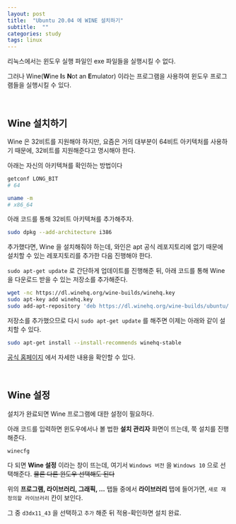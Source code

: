 ```yaml
---
layout: post
title:  "Ubuntu 20.04 에 WINE 설치하기"
subtitle:  ""
categories: study
tags: linux
---
```


리눅스에서는 윈도우 실행 파일인 exe 파일들을 실행시킬 수 없다.

그러나 Wine(**W**ine **I**s **N**ot an **E**mulator) 이라는 프로그램을 사용하여 윈도우 프로그램들을 실행시킬 수 있다.

<br>

## Wine 설치하기

Wine 은 32비트를 지원해야 하지만, 요즘은 거의 대부분이 64비트 아키텍처를 사용하기 때문에, 32비트를 지원해준다고 명시해야 한다.

아래는 자신의 아키텍쳐를 확인하는 방법이다
```bash
getconf LONG_BIT
# 64

uname -m
# x86_64
```

아래 코드를 통해 32비트 아키텍쳐를 추가해주자.
```bash
sudo dpkg --add-architecture i386
```

추가했다면, Wine 을 설치해줘야 하는데, 와인은 apt 공식 레포지토리에 없기 때문에 설치할 수 있는 레포지토리를 추가한 다음 진행해야 한다.

```sudo apt-get update``` 로 간단하게 업데이트를 진행해준 뒤, 아래 코드를 통해 Wine 을 다운로드 받을 수 있는 저장소를 추가해준다.

```bash
wget -nc https://dl.winehq.org/wine-builds/winehq.key
sudo apt-key add winehq.key
sudo add-apt-repository 'deb https://dl.winehq.org/wine-builds/ubuntu/ focal main'
```

저장소를 추가했으므로 다시 ```sudo apt-get update``` 를 해주면 이제는 아래와 같이 설치할 수 있다.

```bash
sudo apt-get install --install-recommends winehq-stable
```

[공식 홈페이지](https://wiki.winehq.org/Ubuntu) 에서 자세한 내용을 확인할 수 있다.

<br>

## Wine 설정

설치가 완료되면 Wine 프로그램에 대한 설정이 필요하다.

아래 코드를 입력하면 윈도우에서나 볼 법한 **설치 관리자** 화면이 뜨는데, 쭉 설치를 진행해준다.
```
winecfg
```

다 되면 **Wine 설정** 이라는 창이 뜨는데, 여기서 ```Windows 버전``` 을 ```Windows 10``` 으로 선택해준다. ~~물론 다른 윈도우 선택해도 된다~~

위의 **프로그램, 라이브러리, 그래픽, ...** 탭들 중에서 **라이브러리** 탭에 들어가면, ```새로 재정의할 라이브러리``` 칸이 보인다.

그 중 ```d3dx11_43``` 을 선택하고 ```추가``` 해준 뒤 적용-확인하면 설치 완료.